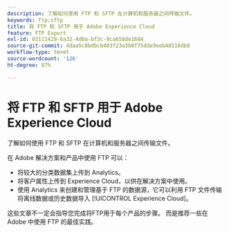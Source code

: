 ```yaml
---
description: 了解如何使用 FTP 和 SFTP 在计算机和服务器之间传输文件。
keywords: ftp;sftp
title: 将 FTP 和 SFTP 用于 Adobe Experience Cloud
feature: FTP Export
exl-id: 03111429-6a32-4d0a-bf3c-9ca658de1684
source-git-commit: 4daa5c8bdbcb483f23a3b8f75dde9eeb48516db8
workflow-type: tm+mt
source-wordcount: '126'
ht-degree: 87%

---
```


# 将 FTP 和 SFTP 用于 Adobe Experience Cloud

了解如何使用 FTP 和 SFTP 在计算机和服务器之间传输文件。

在 Adobe 解决方案和产品中使用 FTP 可以：

* 将较大的分类数据集上传到 Analytics。
* 将客户属性上传到 Experience Cloud，以供在解决方案中使用。
* 使用 Analytics 来创建和管理基于 FTP 的数据源，它可以利用 FTP 文件传输将离线数据或历史数据导入 [!UICONTROL Experience Cloud]。

这些文章不一定会指导您完成将FTP用于每个产品的步骤。 而是推荐一些在 Adobe 中使用 FTP 的最佳实践。
